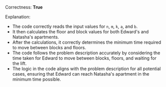 Correctness: **True**

Explanation: 
- The code correctly reads the input values for `n`, `m`, `k`, `a`, and `b`.
- It then calculates the floor and block values for both Edward's and Natasha's apartments.
- After the calculations, it correctly determines the minimum time required to move between blocks and floors.
- The code follows the problem description accurately by considering the time taken for Edward to move between blocks, floors, and waiting for the lift.
- The logic in the code aligns with the problem description for all potential cases, ensuring that Edward can reach Natasha's apartment in the minimum time possible.
